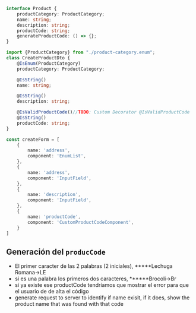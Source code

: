 ```ts
interface Product {
    productCategory: ProductCategory;
    name: string;
    description: string;
    productCode: string;
    generateProductCode: () => {};
}
```

```ts
import {ProductCategory} from "./product-category.enum";
class CreateProductDto {
    @IsEnum(ProductCategory)
    productCategory: ProductCategory;

    @IsString()
    name: string;

    @IsString()
    description: string;

    @IsValidProductCode()//TODO: Custom Decorator @IsValidProductCode
    @IsString()
    productCode: string;
}
```

```ts
const createForm = [
    {
        name: 'address',
        component: 'EnumList',
    },
    {
        name: 'address',
        component: 'InputField',
    },
    {
        name: 'description',
        component: 'InputField',
    },
    {
        name: 'productCode',
        component: 'CustomProductCodeComponent',
    }
]

```

## Generación del `producCode`

* El primer caracter de las 2 palabras  (2 iniciales), *****Lechuga Romana->LE
* si es una palabra los primeros dos caracteres, ******Brocoli->Br
* sí ya existe ese productCode tendríamos que mostrar el error para que el usuario de de alta el código
* generate request to server to identify if name exisit, if it does, show the product name that was found with that code
